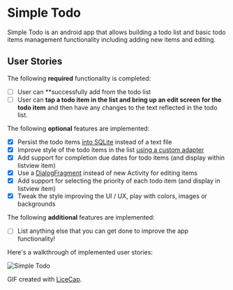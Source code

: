 # Simple Todo 

Simple Todo is an android app that allows building a todo list and basic todo items management functionality including 
adding new items and editing.

 
## User Stories

The following **required** functionality is completed:

* [ ] User can **successfully add  from the todo list
* [ ] User can **tap a todo item in the list and bring up an edit screen for the todo item** and then have any changes to the text reflected in the todo list.

The following **optional** features are implemented:

* [x] Persist the todo items [into SQLite](http://guides.codepath.com/android/Persisting-Data-to-the-Device#sqlite) instead of a text file
* [x] Improve style of the todo items in the list [using a custom adapter](http://guides.codepath.com/android/Using-an-ArrayAdapter-with-ListView)
* [x] Add support for completion due dates for todo items (and display within listview item)
* [x] Use a [DialogFragment](http://guides.codepath.com/android/Using-DialogFragment) instead of new Activity for editing items
* [x] Add support for selecting the priority of each todo item (and display in listview item)
* [x] Tweak the style improving the UI / UX, play with colors, images or backgrounds

The following **additional** features are implemented:

* [ ] List anything else that you can get done to improve the app functionality!


Here's a walkthrough of implemented user stories:

<img src='http://i.imgur.com/2MoTViE.gif' title='Simple Todo' width='' alt='Simple Todo' />

GIF created with [LiceCap](http://www.cockos.com/licecap/).
 
   
